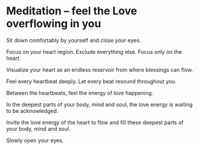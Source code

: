 # Meditation – feel the Love overflowing in you

Sit down comfortably by yourself and close your eyes.

Focus on your heart region. Exclude everything else. Focus only on the heart.

Visualize your heart as an endless reservoir from where blessings can flow.

Feel every heartbeat deeply. Let every beat resound throughout you.

Between the heartbeats, feel the energy of love happening.

In the deepest parts of your body, mind and soul, the love energy is waiting to
be acknowledged.

Invite the love energy of the heart to flow and fill these deepest parts of your
body, mind and soul.

Slowly open your eyes.
